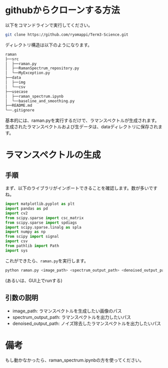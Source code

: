 
# githubからクローンする方法

以下をコマンドラインで実行してください。

```bash
git clone https://github.com/ryomappi/Term3-Science.git
```

ディレクトリ構造は以下のようになります。

```bash
raman
├──src
│  ├──raman.py
│  ├──RamanSpectrum_repository.py
│  └──MyException.py
├──data
│  ├──img
│  └──csv
├──usecase
│  ├──raman_spectrum.ipynb
│  └──baseline_and_smoothing.py
├──README.md
└──.gitignore
```

基本的には、raman.pyを実行するだけで、ラマンスペクトルが生成されます。\
生成されたラマンスペクトルおよび生データは、dataディレクトリに保存されます。

# ラマンスペクトルの生成

## 手順

まず、以下のライブラリがインポートできることを確認します。数が多いですね。

```python
import matplotlib.pyplot as plt
import pandas as pd
import cv2
from scipy.sparse import csc_matrix
from scipy.sparse import spdiags
import scipy.sparse.linalg as spla
import numpy as np
from scipy import signal
import csv
from pathlib import Path
import sys
```

これができたら、`raman.py`を実行します。

```bash
python raman.py <image_path> <spectrum_output_path> <denoised_output_path>
```

(あるいは、GUI上でrunする)

## 引数の説明

- image_path: ラマンスペクトルを生成したい画像のパス
- spectrum_output_path: ラマンスペクトルを出力したいパス
- denoised_output_path: ノイズ除去したラマンスペクトルを出力したいパス

# 備考

もし動かなかったら、raman_spectrum.ipynbの方を使ってください。
